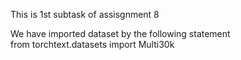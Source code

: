 
This is 1st subtask of assisgnment 8

We have imported dataset by the following statement <br>
from torchtext.datasets import Multi30k<br>

